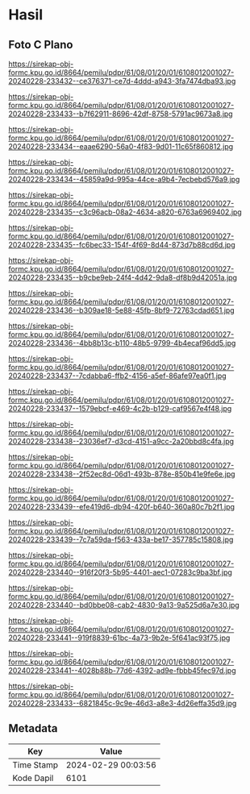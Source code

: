 # Hasil

## Foto C Plano

https://sirekap-obj-formc.kpu.go.id/8664/pemilu/pdpr/61/08/01/20/01/6108012001027-20240228-233432--ce376371-ce7d-4ddd-a943-3fa7474dba93.jpg

https://sirekap-obj-formc.kpu.go.id/8664/pemilu/pdpr/61/08/01/20/01/6108012001027-20240228-233433--b7f62911-8696-42df-8758-5791ac9673a8.jpg

https://sirekap-obj-formc.kpu.go.id/8664/pemilu/pdpr/61/08/01/20/01/6108012001027-20240228-233434--eaae6290-56a0-4f83-9d01-11c65f860812.jpg

https://sirekap-obj-formc.kpu.go.id/8664/pemilu/pdpr/61/08/01/20/01/6108012001027-20240228-233434--45859a9d-995a-44ce-a9b4-7ecbebd576a9.jpg

https://sirekap-obj-formc.kpu.go.id/8664/pemilu/pdpr/61/08/01/20/01/6108012001027-20240228-233435--c3c96acb-08a2-4634-a820-6763a6969402.jpg

https://sirekap-obj-formc.kpu.go.id/8664/pemilu/pdpr/61/08/01/20/01/6108012001027-20240228-233435--fc6bec33-154f-4f69-8d44-873d7b88cd6d.jpg

https://sirekap-obj-formc.kpu.go.id/8664/pemilu/pdpr/61/08/01/20/01/6108012001027-20240228-233435--b9cbe9eb-24f4-4d42-9da8-df8b9d42051a.jpg

https://sirekap-obj-formc.kpu.go.id/8664/pemilu/pdpr/61/08/01/20/01/6108012001027-20240228-233436--b309ae18-5e88-45fb-8bf9-72763cdad651.jpg

https://sirekap-obj-formc.kpu.go.id/8664/pemilu/pdpr/61/08/01/20/01/6108012001027-20240228-233436--4bb8b13c-b110-48b5-9799-4b4ecaf96dd5.jpg

https://sirekap-obj-formc.kpu.go.id/8664/pemilu/pdpr/61/08/01/20/01/6108012001027-20240228-233437--7cdabba6-ffb2-4156-a5ef-86afe97ea0f1.jpg

https://sirekap-obj-formc.kpu.go.id/8664/pemilu/pdpr/61/08/01/20/01/6108012001027-20240228-233437--1579ebcf-e469-4c2b-b129-caf9567e4f48.jpg

https://sirekap-obj-formc.kpu.go.id/8664/pemilu/pdpr/61/08/01/20/01/6108012001027-20240228-233438--23036ef7-d3cd-4151-a9cc-2a20bbd8c4fa.jpg

https://sirekap-obj-formc.kpu.go.id/8664/pemilu/pdpr/61/08/01/20/01/6108012001027-20240228-233438--2f52ec8d-06d1-493b-878e-850b41e9fe6e.jpg

https://sirekap-obj-formc.kpu.go.id/8664/pemilu/pdpr/61/08/01/20/01/6108012001027-20240228-233439--efe419d6-db94-420f-b640-360a80c7b2f1.jpg

https://sirekap-obj-formc.kpu.go.id/8664/pemilu/pdpr/61/08/01/20/01/6108012001027-20240228-233439--7c7a59da-f563-433a-be17-357785c15808.jpg

https://sirekap-obj-formc.kpu.go.id/8664/pemilu/pdpr/61/08/01/20/01/6108012001027-20240228-233440--916f20f3-5b95-4401-aec1-07283c9ba3bf.jpg

https://sirekap-obj-formc.kpu.go.id/8664/pemilu/pdpr/61/08/01/20/01/6108012001027-20240228-233440--bd0bbe08-cab2-4830-9a13-9a525d6a7e30.jpg

https://sirekap-obj-formc.kpu.go.id/8664/pemilu/pdpr/61/08/01/20/01/6108012001027-20240228-233441--919f8839-61bc-4a73-9b2e-5f641ac93f75.jpg

https://sirekap-obj-formc.kpu.go.id/8664/pemilu/pdpr/61/08/01/20/01/6108012001027-20240228-233441--4028b88b-77d6-4392-ad9e-fbbb45fec97d.jpg

https://sirekap-obj-formc.kpu.go.id/8664/pemilu/pdpr/61/08/01/20/01/6108012001027-20240228-233433--6821845c-9c9e-46d3-a8e3-4d26effa35d9.jpg


## Metadata

| Key        | Value               |
| ---------- | ------------------- |
| Time Stamp | 2024-02-29 00:03:56 |
| Kode Dapil | 6101                |



